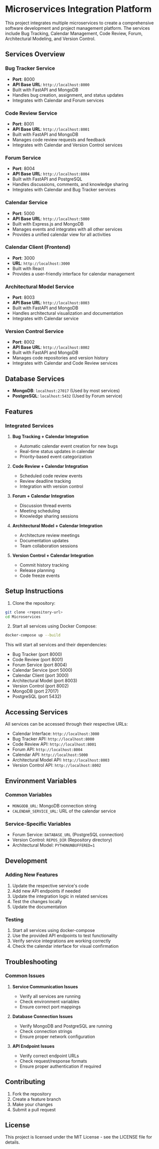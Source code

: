# Microservices Integration Platform

This project integrates multiple microservices to create a comprehensive software development and project management platform. The services include Bug Tracking, Calendar Management, Code Review, Forum, Architectural Modeling, and Version Control.

## Services Overview

### Bug Tracker Service
- **Port**: 8000
- **API Base URL**: `http://localhost:8000`
- Built with FastAPI and MongoDB
- Handles bug creation, assignment, and status updates
- Integrates with Calendar and Forum services

### Code Review Service
- **Port**: 8001
- **API Base URL**: `http://localhost:8001`
- Built with FastAPI and MongoDB
- Manages code review requests and feedback
- Integrates with Calendar and Version Control services

### Forum Service
- **Port**: 8004
- **API Base URL**: `http://localhost:8004`
- Built with FastAPI and PostgreSQL
- Handles discussions, comments, and knowledge sharing
- Integrates with Calendar and Bug Tracker services

### Calendar Service
- **Port**: 5000
- **API Base URL**: `http://localhost:5000`
- Built with Express.js and MongoDB
- Manages events and integrates with all other services
- Provides a unified calendar view for all activities

### Calendar Client (Frontend)
- **Port**: 3000
- **URL**: `http://localhost:3000`
- Built with React
- Provides a user-friendly interface for calendar management

### Architectural Model Service
- **Port**: 8003
- **API Base URL**: `http://localhost:8003`
- Built with FastAPI and MongoDB
- Handles architectural visualization and documentation
- Integrates with Calendar service

### Version Control Service
- **Port**: 8002
- **API Base URL**: `http://localhost:8002`
- Built with FastAPI and MongoDB
- Manages code repositories and version history
- Integrates with Calendar and Code Review services

## Database Services
- **MongoDB**: `localhost:27017` (Used by most services)
- **PostgreSQL**: `localhost:5432` (Used by Forum service)

## Features

### Integrated Services
1. **Bug Tracking + Calendar Integration**
   - Automatic calendar event creation for new bugs
   - Real-time status updates in calendar
   - Priority-based event categorization

2. **Code Review + Calendar Integration**
   - Scheduled code review events
   - Review deadline tracking
   - Integration with version control

3. **Forum + Calendar Integration**
   - Discussion thread events
   - Meeting scheduling
   - Knowledge sharing sessions

4. **Architectural Model + Calendar Integration**
   - Architecture review meetings
   - Documentation updates
   - Team collaboration sessions

5. **Version Control + Calendar Integration**
   - Commit history tracking
   - Release planning
   - Code freeze events

## Setup Instructions

1. Clone the repository:
```bash
git clone <repository-url>
cd Microservices
```

2. Start all services using Docker Compose:
```bash
docker-compose up --build
```

This will start all services and their dependencies:
- Bug Tracker (port 8000)
- Code Review (port 8001)
- Forum Service (port 8004)
- Calendar Service (port 5000)
- Calendar Client (port 3000)
- Architectural Model (port 8003)
- Version Control (port 8002)
- MongoDB (port 27017)
- PostgreSQL (port 5432)

## Accessing Services

All services can be accessed through their respective URLs:
- Calendar Interface: `http://localhost:3000`
- Bug Tracker API: `http://localhost:8000`
- Code Review API: `http://localhost:8001`
- Forum API: `http://localhost:8004`
- Calendar API: `http://localhost:5000`
- Architectural Model API: `http://localhost:8003`
- Version Control API: `http://localhost:8002`

## Environment Variables

### Common Variables
- `MONGODB_URL`: MongoDB connection string
- `CALENDAR_SERVICE_URL`: URL of the calendar service

### Service-Specific Variables
- Forum Service: `DATABASE_URL` (PostgreSQL connection)
- Version Control: `REPOS_DIR` (Repository directory)
- Architectural Model: `PYTHONUNBUFFERED=1`

## Development

### Adding New Features
1. Update the respective service's code
2. Add new API endpoints if needed
3. Update the integration logic in related services
4. Test the changes locally
5. Update the documentation

### Testing
1. Start all services using docker-compose
2. Use the provided API endpoints to test functionality
3. Verify service integrations are working correctly
4. Check the calendar interface for visual confirmation

## Troubleshooting

### Common Issues

1. **Service Communication Issues**
   - Verify all services are running
   - Check environment variables
   - Ensure correct port mappings

2. **Database Connection Issues**
   - Verify MongoDB and PostgreSQL are running
   - Check connection strings
   - Ensure proper network configuration

3. **API Endpoint Issues**
   - Verify correct endpoint URLs
   - Check request/response formats
   - Ensure proper authentication if required

## Contributing

1. Fork the repository
2. Create a feature branch
3. Make your changes
4. Submit a pull request

## License

This project is licensed under the MIT License - see the LICENSE file for details.
